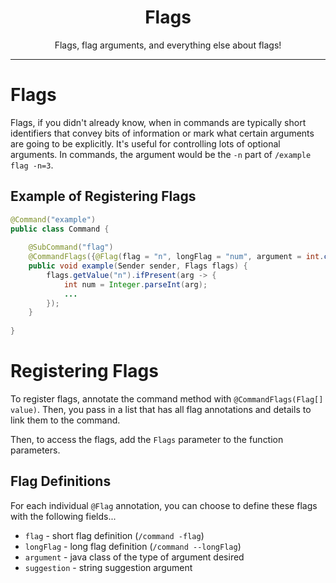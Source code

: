 <center><h1>Flags</h1></center>
<center>
<p>Flags, flag arguments, and everything else about flags!</p>
</center>

---

# Flags
Flags, if you didn't already know, when in commands are typically short identifiers that convey bits of information
or mark what certain arguments are going to be explicitly. It's useful for controlling lots of optional arguments.
In commands, the argument would be the `-n` part of `/example flag -n=3`.

## Example of Registering Flags
```java
@Command("example")
public class Command {
    
    @SubCommand("flag")
    @CommandFlags({@Flag(flag = "n", longFlag = "num", argument = int.class, suggestion = "[<number>]")})
    public void example(Sender sender, Flags flags) {
        flags.getValue("n").ifPresent(arg -> {
            int num = Integer.parseInt(arg);
            ...
        });
    }
    
}
```

# Registering Flags
To register flags, annotate the command method with `@CommandFlags(Flag[] value)`. Then, you pass in a list
that has all flag annotations and details to link them to the command.  

Then, to access the flags, add the `Flags` parameter to the function parameters.

## Flag Definitions
For each individual `@Flag` annotation, you can choose to define these flags with the following fields...
* `flag` - short flag definition (`/command -flag`)
* `longFlag` - long flag definition (`/command --longFlag`)
* `argument` - java class of the type of argument desired
* `suggestion` - string suggestion argument



